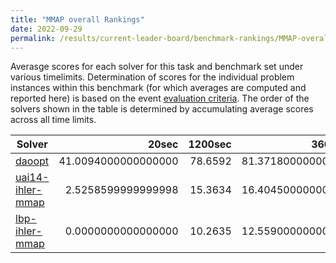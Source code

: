 ```yaml
---
title: "MMAP overall Rankings"
date: 2022-09-29
permalink: /results/current-leader-board/benchmark-rankings/MMAP-overall-rankings
---
```



Averasge scores for each solver for this task and benchmark set under various timelimits.  Determination of scores for the individual problem instances within this benchmark (for which averages are computed and reported here) is based on the event [evaluation criteria](https://uaicompetition.github.io/uci-2022/results/evaluation-criteria/).  The order of the solvers shown in the table is determined by accumulating average scores across all time limits.

|                             Solver                              |        20sec        | 1200sec |      3600sec       |
| --------------------------------------------------------------- | ------------------: | ------: | -----------------: |
| [daoopt](../solver-scores/daoopt-scores.md)                     | 41.0094000000000000 | 78.6592 | 81.371800000000000 |
| [uai14-ihler-mmap](../solver-scores/uai14-ihler-mmap-scores.md) |  2.5258599999999998 | 15.3634 | 16.404500000000000 |
| [lbp-ihler-mmap](../solver-scores/lbp-ihler-mmap-scores.md)     |  0.0000000000000000 | 10.2635 | 12.559000000000001 |

